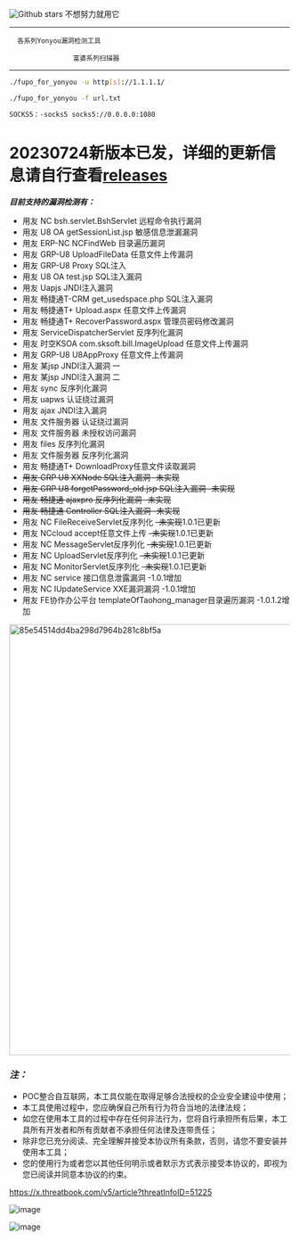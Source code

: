 ![Github stars](https://img.shields.io/github/stars/novysodope/fupo_for_yonyou.svg)  不想努力就用它 


****************************************
                                       
      各系列Yonyou漏洞检测工具       
                                       
                    富婆系列扫描器      
****************************************
 
```bash
./fupo_for_yonyou -u http[s]://1.1.1.1/

./fupo_for_yonyou -f url.txt

SOCKS5：-socks5 socks5://0.0.0.0:1080
```
# 20230724新版本已发，详细的更新信息请自行查看[releases](https://github.com/novysodope/fupo_for_yonyou/releases) 

***目前支持的漏洞检测有：***

- 用友 NC bsh.servlet.BshServlet 远程命令执行漏洞
- 用友 U8 OA getSessionList.jsp 敏感信息泄漏漏洞
- 用友 ERP-NC NCFindWeb 目录遍历漏洞
- 用友 GRP-U8 UploadFileData 任意文件上传漏洞
- 用友 GRP-U8 Proxy SQL注入
- 用友 U8 OA test.jsp SQL注入漏洞
- 用友 Uapjs JNDI注入漏洞
- 用友 畅捷通T-CRM get_usedspace.php SQL注入漏洞
- 用友 畅捷通T+ Upload.aspx 任意文件上传漏洞
- 用友 畅捷通T+ RecoverPassword.aspx 管理员密码修改漏洞
- 用友 ServiceDispatcherServlet 反序列化漏洞
- 用友 时空KSOA com.sksoft.bill.ImageUpload 任意文件上传漏洞
- 用友 GRP-U8 U8AppProxy 任意文件上传漏洞
- 用友 某jsp JNDI注入漏洞 一
- 用友 某jsp JNDI注入漏洞 二
- 用友 sync 反序列化漏洞
- 用友 uapws 认证绕过漏洞
- 用友 ajax JNDI注入漏洞
- 用友 文件服务器 认证绕过漏洞
- 用友 文件服务器 未授权访问漏洞
- 用友 files 反序列化漏洞
- 用友 文件服务器 反序列化漏洞
- 用友 畅捷通T+ DownloadProxy任意文件读取漏洞
- ~~用友 GRP U8 XXNode SQL注入漏洞 -未实现~~
- ~~用友 GRP U8 forgetPassword_old.jsp SQL注入漏洞 -未实现~~
- ~~用友 畅捷通 ajaxpro 反序列化漏洞 -未实现~~
- ~~用友 畅捷通 Controller SQL注入漏洞 -未实现~~
- 用友 NC FileReceiveServlet反序列化 ~~-未实现~~1.0.1已更新
- 用友 NCcloud accept任意文件上传 ~~-未实现~~1.0.1已更新
- 用友 NC MessageServlet反序列化 ~~-未实现~~1.0.1已更新
- 用友 NC UploadServlet反序列化 ~~-未实现~~1.0.1已更新
- 用友 NC MonitorServlet反序列化 ~~-未实现~~1.0.1已更新
- 用友 NC service 接口信息泄露漏洞 -1.0.1增加
- 用友 NC IUpdateService XXE漏洞漏洞 -1.0.1增加
- 用友 FE协作办公平台 templateOfTaohong_manager目录遍历漏洞 -1.0.1.2增加


<img width="773" alt="85e54514dd4ba298d7964b281c8bf5a" src="https://github.com/novysodope/fupo_for_yonyou/assets/45167857/785b88c9-c821-4de2-b429-32d703f5b39a">






### *注：*
- POC整合自互联网，本工具仅能在取得足够合法授权的企业安全建设中使用；
- 本工具使用过程中，您应确保自己所有行为符合当地的法律法规；
- 如您在使用本工具的过程中存在任何非法行为，您将自行承担所有后果，本工具所有开发者和所有贡献者不承担任何法律及连带责任；
- 除非您已充分阅读、完全理解并接受本协议所有条款，否则，请您不要安装并使用本工具；
- 您的使用行为或者您以其他任何明示或者默示方式表示接受本协议的，即视为您已阅读并同意本协议的约束。

https://x.threatbook.com/v5/article?threatInfoID=51225

![image](https://github.com/novysodope/fupo_for_yonyou/assets/45167857/c4fc2905-c35b-400f-bdd2-bc92e94ebcb6)

![image](https://img0.baidu.com/it/u=2433383650,2870095984&fm=253&fmt=auto&app=138&f=JPEG?w=469&h=500)
